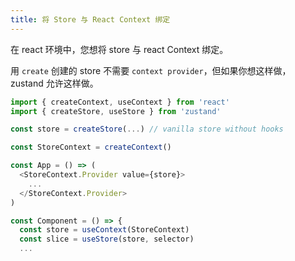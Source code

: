 ```yaml
---
title: 将 Store 与 React Context 绑定
---
```


在 react 环境中，您想将 store 与 react Context 绑定。

用 `create` 创建的 store 不需要 `context provider`，但如果你想这样做， zustand 允许这样做。

```js
import { createContext, useContext } from 'react'
import { createStore, useStore } from 'zustand'

const store = createStore(...) // vanilla store without hooks

const StoreContext = createContext()

const App = () => (
  <StoreContext.Provider value={store}>
    ...
  </StoreContext.Provider>
)

const Component = () => {
  const store = useContext(StoreContext)
  const slice = useStore(store, selector)
  ...
```
